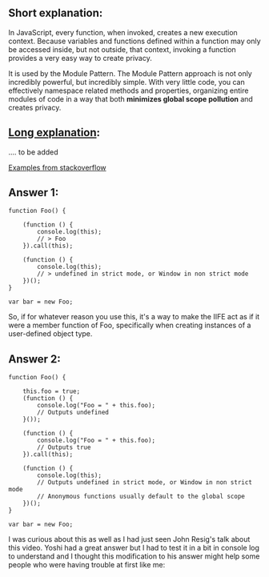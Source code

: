 Short explanation:
--------

In JavaScript, every function, when invoked, creates a new execution context. Because variables and functions defined within a function may only be accessed inside, but not outside, that context, invoking a function provides a very easy way to create privacy.

It is used by the Module Pattern. 
The Module Pattern approach is not only incredibly powerful, but incredibly simple. With very little code, you can effectively namespace related methods and properties, organizing entire modules of code in a way that both **minimizes global scope pollution** and creates privacy.

[Long explanation](http://benalman.com/news/2010/11/immediately-invoked-function-expression/):
--------

.... to be added




[Examples from stackoverflow](https://stackoverflow.com/questions/8035822/why-write-callthis-at-the-end-of-an-javascript-anonymous-function)

Answer 1:
--------

    function Foo() {

        (function () {
            console.log(this);
            // > Foo
        }).call(this);

        (function () {
            console.log(this);
            // > undefined in strict mode, or Window in non strict mode
        })();
    }

    var bar = new Foo;

So, if for whatever reason you use this, it's a way to make the IIFE act as if it were a member function of Foo,
specifically when creating instances of a user-defined object type.

Answer 2:
--------

    function Foo() {

        this.foo = true;
        (function () {
            console.log("Foo = " + this.foo);
            // Outputs undefined
        }());

        (function () {
            console.log("Foo = " + this.foo);
            // Outputs true
        }).call(this);
        
        (function () {
            console.log(this);
            // Outputs undefined in strict mode, or Window in non strict mode
            // Anonymous functions usually default to the global scope
        })();
    }

    var bar = new Foo;

I was curious about this as well as I had just seen John Resig's talk about this video. Yoshi had a great answer but
I had to test it in a bit in console log to understand and I thought this modification to his answer might help some
people who were having trouble at first like me:
